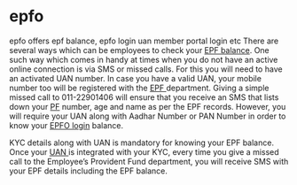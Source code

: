 # epfo
epfo offers epf balance, epfo login uan member portal login etc
There are several ways which can be employees to check your <a href="http://www.epfbalancestatus.in/epf-balance/" target="_blank">EPF balance</a>. One such way which comes in handy at times when you do not have an active online connection is via SMS or missed calls. For this you will need to have an activated UAN number. In case you have a valid UAN, your mobile number too will be registered with the <a href="http://epfo.services">EPF </a>department. Giving a simple missed call to 011-22901406 will ensure that you receive an SMS that lists down your <a href="http://www.epfindia.com/site_en/KYEPFB.php" target="_blank">PF</a> number, age and name as per the EPF records. However, you will require your UAN along with Aadhar Number or PAN Number in order to know your <a href="http://epfologin.com" target="_blank">EPFO login</a> balance.

KYC details along with UAN is mandatory for knowing your EPF balance. Once your <a href="http://uanlogin.in">UAN </a>is integrated with your KYC, every time you give a missed call to the Employee’s Provident Fund department, you will receive SMS with your EPF details including the EPF balance.
